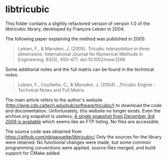 # libtricubic

This folder contains a slightly refactored version of version 1.0 of
the _libtricubic_ library, developed by François Lekien in 2004.

The following paper explaining the method was published in 2005:

> Lekien, F., & Marsden, J. (2005). _Tricubic interpolation in three
> dimensions._ International Journal for Numerical Methods in Engineering,
> 63(3), 455–471. doi:10.1002/nme.1296

Some additional notes and the full matrix can be found in the technical notes:

> Lekien, F., Coulliette, C., & Marsden, J. (2004). _Tricubic Engine - Technical
> Notes and Full Matrix.

The main article refers to the author's website
(http://gyre.cds.caltech.edu/pub/software/tricubic/) to download the code and
documentation. Unfortunately, this website no longer exists. Even the
archive.org snapshot is useless; [A single snapshot from December 3rd 2009 is
available](https://web.archive.org/web/20091203115835/http://gyre.cds.caltech.edu/pub/software/tricubic)
which seems like an FTP listing. No files are accessible.

The source code was obtained from https://github.com/nbigaouette/libtricubic/
Only the sources for the library were retained. No functional changes were
made, but some common programming conventions were applied, source files
merged, and build support for CMake added.

